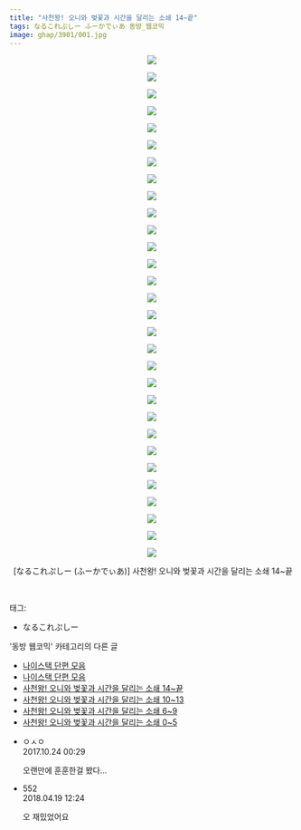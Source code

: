 ```yaml
---
title: "사천왕! 오니와 벚꽃과 시간을 달리는 소쇄 14~끝"
tags: なるこれぷしー ふーかでぃあ 동방_웹코믹
image: ghap/3901/001.jpg
---
```

<div class="article">
<p style="text-align: center; clear: none; float: none;"><img src="{{ site.nasurl }}/ghap/3901/001.jpg"/></p>
<p style="text-align: center; clear: none; float: none;"><img src="{{ site.nasurl }}/ghap/3901/002.jpg"/></p>
<p style="text-align: center; clear: none; float: none;"><img src="{{ site.nasurl }}/ghap/3901/003.jpg"/></p>
<p style="text-align: center; clear: none; float: none;"><img src="{{ site.nasurl }}/ghap/3901/004.jpg"/></p>
<p style="text-align: center; clear: none; float: none;"><img src="{{ site.nasurl }}/ghap/3901/005.jpg"/></p>
<p style="text-align: center; clear: none; float: none;"><img src="{{ site.nasurl }}/ghap/3901/006.jpg"/></p>
<p style="text-align: center; clear: none; float: none;"><img src="{{ site.nasurl }}/ghap/3901/007.jpg"/></p>
<p style="text-align: center; clear: none; float: none;"><img src="{{ site.nasurl }}/ghap/3901/008.jpg"/></p>
<p style="text-align: center; clear: none; float: none;"><img src="{{ site.nasurl }}/ghap/3901/009.jpg"/></p>
<p style="text-align: center; clear: none; float: none;"><img src="{{ site.nasurl }}/ghap/3901/010.jpg"/></p>
<p style="text-align: center; clear: none; float: none;"><img src="{{ site.nasurl }}/ghap/3901/011.jpg"/></p>
<p style="text-align: center; clear: none; float: none;"><img src="{{ site.nasurl }}/ghap/3901/012.jpg"/></p>
<p style="text-align: center; clear: none; float: none;"><img src="{{ site.nasurl }}/ghap/3901/013.jpg"/></p>
<p style="text-align: center; clear: none; float: none;"><img src="{{ site.nasurl }}/ghap/3901/014.jpg"/></p>
<p style="text-align: center; clear: none; float: none;"><img src="{{ site.nasurl }}/ghap/3901/015.jpg"/></p>
<p style="text-align: center; clear: none; float: none;"><img src="{{ site.nasurl }}/ghap/3901/016.jpg"/></p>
<p style="text-align: center; clear: none; float: none;"><img src="{{ site.nasurl }}/ghap/3901/017.jpg"/></p>
<p style="text-align: center; clear: none; float: none;"><img src="{{ site.nasurl }}/ghap/3901/018.jpg"/></p>
<p style="text-align: center; clear: none; float: none;"><img src="{{ site.nasurl }}/ghap/3901/019.jpg"/></p>
<p style="text-align: center; clear: none; float: none;"><img src="{{ site.nasurl }}/ghap/3901/020.jpg"/></p>
<p style="text-align: center; clear: none; float: none;"><img src="{{ site.nasurl }}/ghap/3901/021.jpg"/></p>
<p style="text-align: center; clear: none; float: none;"><img src="{{ site.nasurl }}/ghap/3901/022.jpg"/></p>
<p style="text-align: center; clear: none; float: none;"><img src="{{ site.nasurl }}/ghap/3901/023.jpg"/></p>
<p style="text-align: center; clear: none; float: none;"><img src="{{ site.nasurl }}/ghap/3901/024.jpg"/></p>
<p style="text-align: center; clear: none; float: none;"><img src="{{ site.nasurl }}/ghap/3901/025.jpg"/></p>
<p style="text-align: center; clear: none; float: none;"><img src="{{ site.nasurl }}/ghap/3901/026.jpg"/></p>
<p style="text-align: center; clear: none; float: none;"><img src="{{ site.nasurl }}/ghap/3901/027.jpg"/></p>
<p style="text-align: center; clear: none; float: none;"><img src="{{ site.nasurl }}/ghap/3901/028.jpg"/></p>
<p style="text-align: center; clear: none; float: none;"><img src="{{ site.nasurl }}/ghap/3901/029.jpg"/></p>
<p style="text-align: center; clear: none; float: none;"><img src="{{ site.nasurl }}/ghap/3901/030.jpg"/></p>
<p style="text-align: center; clear: none; float: none;"> [なるこれぷしー (ふーかでぃあ)] 사천왕! 오니와 벚꽃과 시간을 달리는 소쇄 14~끝</p>
<p><br/></p>
</div><div class="tagTrail">
<p>태그: </p>
<ul>
<li>なるこれぷしー</li>
</ul>
</div><div class="another">
<p>'동방 웹코믹' 카테고리의 다른 글</p>
<ul>
<li><a href="/2017-10-27-ghap_3920">나이스택 단편 모음</a></li>
<li><a href="/2017-10-27-ghap_3919">나이스택 단편 모음</a></li>
<li><a href="/2017-10-22-ghap_3901">사천왕! 오니와 벚꽃과 시간을 달리는 소쇄 14~끝</a></li>
<li><a href="/2017-10-22-ghap_3900">사천왕! 오니와 벚꽃과 시간을 달리는 소쇄 10~13</a></li>
<li><a href="/2017-10-22-ghap_3899">사천왕! 오니와 벚꽃과 시간을 달리는 소쇄 6~9</a></li>
<li><a href="/2017-10-22-ghap_3898">사천왕! 오니와 벚꽃과 시간을 달리는 소쇄 0~5</a></li>
</ul>
</div><div class="cb_module cb_fluid">
<div class="cb_wrt cb_profile">
<div class="comment">
<ul>
<li class="cb_thumb_off" id="comment15112960">
<div class="cb_comment_area">
<div class="cb_info_area">
<div class="cb_section">
<span class="cb_nick_name">ㅇㅅㅇ</span>
</div>
<div class="cb_section">
<span class="cb_date">2017.10.24 00:29 </span>
</div>
</div>
<div class="cb_dsc_comment">
<p class="cb_dsc">
											오랜만에 훈훈한걸 봤다...
										</p>
</div>
</div></li>
<li class="cb_thumb_off" id="comment15241302">
<div class="cb_comment_area">
<div class="cb_info_area">
<div class="cb_section">
<span class="cb_nick_name">552</span>
</div>
<div class="cb_section">
<span class="cb_date">2018.04.19 12:24 </span>
</div>
</div>
<div class="cb_dsc_comment">
<p class="cb_dsc">
											오 재밌었어요
										</p>
</div>
</div></li>
</ul>
</div>
</div><!-- commentList close -->
</div>